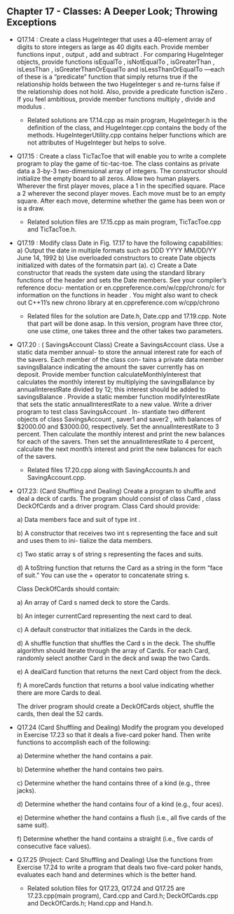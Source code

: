 ## Chapter 17 - Classes: A Deeper Look; Throwing Exceptions

- Q17.14 : Create a class HugeInteger that uses a 40-element array of digits to store integers as large as 40 digits each. Provide member functions input ,  output , add and subtract . For comparing HugeInteger objects, provide functions isEqualTo , isNotEqualTo , isGreaterThan , isLessThan ,  isGreaterThanOrEqualTo and isLessThanOrEqualTo —each of these is a “predicate” function that simply returns true if the relationship holds between the two  HugeInteger s and re-turns false if the relationship does not hold. Also, provide a predicate function isZero . If you feel ambitious, provide member  functions multiply , divide and modulus .

    - Related solutions are 17.14.cpp as main program, HugeInteger.h is the definition of the class, and HugeInteger.cpp contains the body of the methods.
    HugeIntegerUtility.cpp contains helper functions which are not attributes of HugeInteger but helps to solve.

- Q17.15 : Create a class TicTacToe that will enable you to write a complete program to play the game of tic-tac-toe. The class contains as private data a 3-by-3 two-dimensional array of integers. The constructor should initialize the empty board to all zeros. Allow two human players. Wherever the first 
player moves, place a 1 in the specified square. Place a 2 wherever the second player moves. Each move must be to an empty square. After each move, 
determine whether the game has been won or is a draw. 

    - Related solution files are 17.15.cpp as main program, TicTacToe.cpp and TicTacToe.h. 

- Q17.19 : Modify class Date in Fig. 17.17 to have the following capabilities:
    a) Output the date in multiple formats such as
    DDD YYYY
    MM/DD/YY
    June 14, 1992
    b) Use overloaded constructors to create Date objects initialized with dates of the formatsin part (a).
    c) Create a Date constructor that reads the system date using the standard library functions of the <ctime> header and sets the Date members. See your compiler’s reference docu-
    mentation or en.cppreference.com/w/cpp/chrono/c for information on the functions in header <ctime> . You might also want to check out C++11’s new chrono library at en.cppreference.com w/cpp/chrono
    
    - Related files for the solution are Date.h, Date.cpp and 17.19.cpp. 
    Note that part will be done asap. In this version, program have three ctor, 
    one use ctime, one takes three and the other takes two parameters.
- Q17.20 : ( SavingsAccount Class) Create a SavingsAccount class. Use a static data member annual-
to store the annual interest rate for each of the savers. Each member of the class con-
tains a private data member savingsBalance indicating the amount the saver currently has on
deposit. Provide member function calculateMonthlyInterest that calculates the monthly interest
by multiplying the savingsBalance by annualInterestRate divided by 12; this interest should be
added to savingsBalance . Provide a static member function modifyInterestRate that sets the
static annualInterestRate to a new value. Write a driver program to test class SavingsAccount . In-
stantiate two different objects of class SavingsAccount , saver1 and saver2 , with balances of
$2000.00 and $3000.00, respectively. Set the annualInterestRate to 3 percent. Then calculate the
monthly interest and print the new balances for each of the savers. Then set the annualInterestRate
to 4 percent, calculate the next month’s interest and print the new balances for each of the savers.

    - Related files 17.20.cpp along with SavingAccounts.h and SavingAccount.cpp.

- Q17.23: (Card Shuffling and Dealing) Create a program to shuffle and deal a deck of cards. The
program should consist of class Card , class DeckOfCards and a driver program. Class Card should
provide:

    a) Data members face and suit of type int .

    b) A constructor that receives two int s representing the face and suit and uses them to ini-
    tialize the data members.
    
    c) Two static array s of string s representing the faces and suits.
    
    d) A toString function that returns the Card as a string in the form “face of suit.” You
    can use the + operator to concatenate string s.
    
    Class DeckOfCards should contain:
    
    a) An array of Card s named deck to store the Cards.
    
    b) An integer currentCard representing the next card to deal.
    
    c) A default constructor that initializes the Cards in the deck.
    
    d) A shuffle function that shuffles the Card s in the deck. The shuffle algorithm should iterate through the array of Cards. For each Card, randomly select another Card in the deck and swap the two Cards.

    e) A dealCard function that returns the next Card object from the deck.
    
    f) A moreCards function that returns a bool value indicating whether there are more Cards to deal.

    The driver program should create a DeckOfCards object, shuffle the cards, then deal the 52 cards.

- Q17.24 (Card Shuffling and Dealing) Modify the program you developed in Exercise 17.23 so that it deals a five-card poker hand. Then write functions to accomplish each of the following:

    a) Determine whether the hand contains a pair.
    
    b) Determine whether the hand contains two pairs.
    
    c) Determine whether the hand contains three of a 
    kind (e.g., three jacks).
    
    d) Determine whether the hand contains four of a 
    kind (e.g., four aces).
    
    e) Determine whether the hand contains a flush (i.e., all five cards of the same suit).
    
    f) Determine whether the hand contains a straight (i.e., five cards of consecutive face values).

- Q.17.25 (Project: Card Shuffling and Dealing) Use the functions from Exercise 17.24 to write a program that deals two five-card poker hands, evaluates each hand and determines which is the better hand.
    - Related solution files for Q17.23, Q17.24 and Q17.25 are 17.23.cpp(main program), Card.cpp and Card.h; DeckOfCards.cpp and DeckOfCards.h; Hand.cpp and Hand.h.